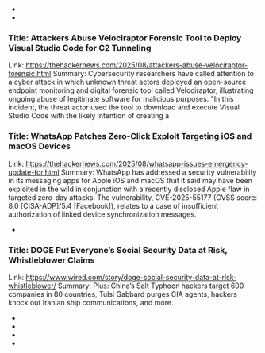  - 
 - 
### Title: Attackers Abuse Velociraptor Forensic Tool to Deploy Visual Studio Code for C2 Tunneling
Link: https://thehackernews.com/2025/08/attackers-abuse-velociraptor-forensic.html
Summary: Cybersecurity researchers have called attention to a cyber attack in which unknown threat actors deployed an open-source endpoint monitoring and digital forensic tool called Velociraptor, illustrating ongoing abuse of legitimate software for malicious purposes.
"In this incident, the threat actor used the tool to download and execute Visual Studio Code with the likely intention of creating a

### Title: WhatsApp Patches Zero-Click Exploit Targeting iOS and macOS Devices
Link: https://thehackernews.com/2025/08/whatsapp-issues-emergency-update-for.html
Summary: WhatsApp has addressed a security vulnerability in its messaging apps for Apple iOS and macOS that it said may have been exploited in the wild in conjunction with a recently disclosed Apple flaw in targeted zero-day attacks.
The vulnerability, CVE-2025-55177 (CVSS score: 8.0 [CISA-ADP]/5.4 [Facebook]), relates to a case of insufficient authorization of linked device synchronization messages.

 - 
### Title: DOGE Put Everyone’s Social Security Data at Risk, Whistleblower Claims
Link: https://www.wired.com/story/doge-social-security-data-at-risk-whistleblower/
Summary: Plus: China’s Salt Typhoon hackers target 600 companies in 80 countries, Tulsi Gabbard purges CIA agents, hackers knock out Iranian ship communications, and more.

 - 
 - 
 - 
 - 
